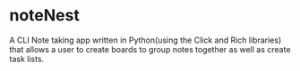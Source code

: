 # noteNest
A CLI Note taking app written in Python(using the Click and Rich libraries) that allows a user to create boards to group notes together as well as create task lists.
